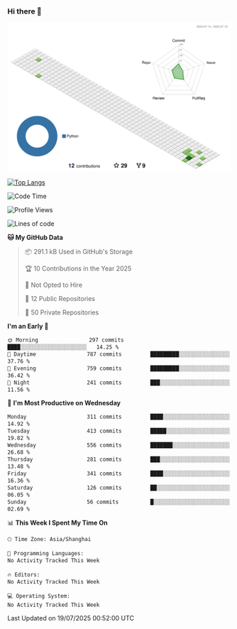 ### Hi there 👋

![](./profile-3d-contrib/profile-green-animate.svg)

 

[![Top Langs](https://github-readme-stats.vercel.app/api/top-langs/?username=fly2tomato)](https://github.com/anuraghazra/github-readme-stats)


 

<!--START_SECTION:waka-->
![Code Time](http://img.shields.io/badge/Code%20Time-5%20hrs%2042%20mins-blue)

![Profile Views](http://img.shields.io/badge/Profile%20Views-0-blue)

![Lines of code](https://img.shields.io/badge/From%20Hello%20World%20I%27ve%20Written-528.1%20thousand%20lines%20of%20code-blue)

**🐱 My GitHub Data** 

> 📦 291.1 kB Used in GitHub's Storage 
 > 
> 🏆 10 Contributions in the Year 2025
 > 
> 🚫 Not Opted to Hire
 > 
> 📜 12 Public Repositories 
 > 
> 🔑 50 Private Repositories 
 > 
**I'm an Early 🐤** 

```text
🌞 Morning                297 commits         ████░░░░░░░░░░░░░░░░░░░░░   14.25 % 
🌆 Daytime                787 commits         █████████░░░░░░░░░░░░░░░░   37.76 % 
🌃 Evening                759 commits         █████████░░░░░░░░░░░░░░░░   36.42 % 
🌙 Night                  241 commits         ███░░░░░░░░░░░░░░░░░░░░░░   11.56 % 
```
📅 **I'm Most Productive on Wednesday** 

```text
Monday                   311 commits         ████░░░░░░░░░░░░░░░░░░░░░   14.92 % 
Tuesday                  413 commits         █████░░░░░░░░░░░░░░░░░░░░   19.82 % 
Wednesday                556 commits         ███████░░░░░░░░░░░░░░░░░░   26.68 % 
Thursday                 281 commits         ███░░░░░░░░░░░░░░░░░░░░░░   13.48 % 
Friday                   341 commits         ████░░░░░░░░░░░░░░░░░░░░░   16.36 % 
Saturday                 126 commits         ██░░░░░░░░░░░░░░░░░░░░░░░   06.05 % 
Sunday                   56 commits          █░░░░░░░░░░░░░░░░░░░░░░░░   02.69 % 
```


📊 **This Week I Spent My Time On** 

```text
🕑︎ Time Zone: Asia/Shanghai

💬 Programming Languages: 
No Activity Tracked This Week

🔥 Editors: 
No Activity Tracked This Week

💻 Operating System: 
No Activity Tracked This Week
```


 Last Updated on 19/07/2025 00:52:00 UTC
<!--END_SECTION:waka-->
